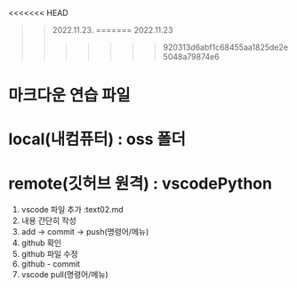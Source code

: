 <<<<<<< HEAD
>> 2022.11.23. 
=======
>> 2022.11.23 
>>>>>>> 920313d6abf1c68455aa1825de2e5048a79874e6
# 마크다운 연습 파일

# local(내컴퓨터) : oss 폴더
# remote(깃허브 원격) : vscodePython
1. vscode 파일 추가 :text02.md
2. 내용 간단히 작성
3. add -> commit -> push(명령어/메뉴)
4. github 확인
5. github 파일 수정
6. github - commit
7. vscode pull(명령어/메뉴)
